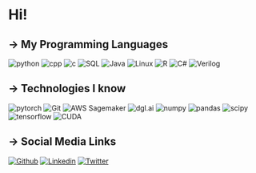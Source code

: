 # Hi!
## → My Programming Languages
![python](https://img.shields.io/badge/Python-profficient-blue)
![cpp](https://img.shields.io/badge/C%2B%2B-profficient-blue)
![c](https://img.shields.io/badge/C-profficient-blue)
![SQL](https://img.shields.io/badge/SQL-profficient-blue)
![Java](https://img.shields.io/badge/Java-competent-orange)
![Linux](https://img.shields.io/badge/Linux-beginner-yellow)
![R](https://img.shields.io/badge/R-beginner-yellow)
![C#](https://img.shields.io/badge/C%23-beginner-yellow)
![Verilog](https://img.shields.io/badge/Verilog-beginner-yellow)

## → Technologies I know
![pytorch](https://img.shields.io/badge/Pytorch-profficient-blue)
![Git](https://img.shields.io/badge/Git-profficient-blue)
![AWS Sagemaker](https://img.shields.io/badge/AWS%20Sagemaker-profficient-blue)
![dgl.ai](https://img.shields.io/badge/dgl.ai-profficient-blue)
![numpy](https://img.shields.io/badge/NumPy-profficient-blue)
![pandas](https://img.shields.io/badge/Pandas-profficient-blue)
![scipy](https://img.shields.io/badge/SciPy-profficient-blue)
![tensorflow](https://img.shields.io/badge/TensorFlow-competent-orange)
![CUDA](https://img.shields.io/badge/CUDA-beginner-yellow)
## → Social Media Links
[![Github](https://img.shields.io/badge/GitHub-100000?style=for-the-badge&logo=github&logoColor=white)](https://github.com/HenrySilvaCS)
[![Linkedin](https://img.shields.io/badge/LinkedIn-0077B5?style=for-the-badge&logo=linkedin&logoColor=white)](https://www.linkedin.com/in/henrysilvacs/?locale=en_US)
[![Twitter](https://img.shields.io/badge/Twitter-1DA1F2?style=for-the-badge&logo=twitter&logoColor=white)](https://twitter.com/eomidia)
